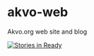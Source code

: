 akvo-web
========

Akvo.org web site and blog

[![Stories in Ready](https://badge.waffle.io/akvo/akvo-web.png?label=2-ready&title=Ready)](http://waffle.io/akvo/akvo-web)
